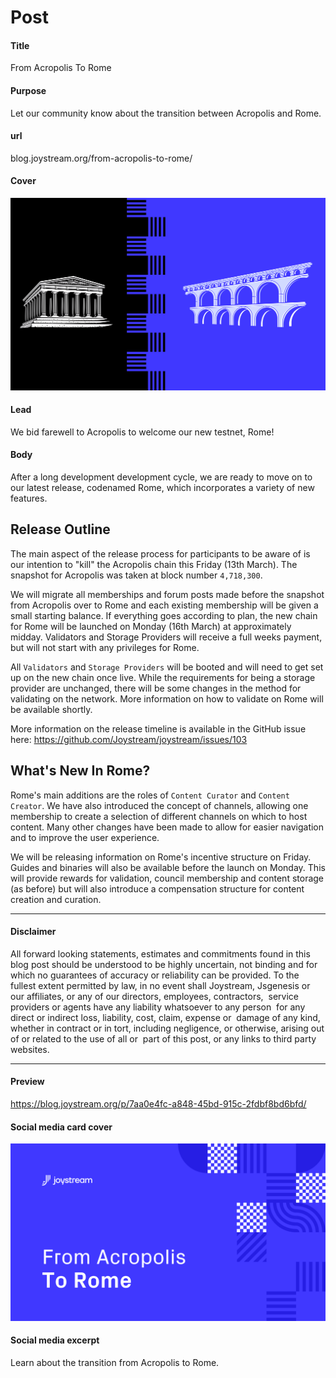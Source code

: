 # Post

#### Title

From Acropolis To Rome

#### Purpose

Let our community know about the transition between Acropolis and Rome.

#### url

blog.joystream.org/from-acropolis-to-rome/

#### Cover

<p align="center"><img src="from-acropolis-to-rome.png"></p>

#### Lead

We bid farewell to Acropolis to welcome our new testnet, Rome!

#### Body

After a long development development cycle, we are ready to move on to our latest release, codenamed Rome, which incorporates a variety of new features.

Release Outline
---------------

The main aspect of the release process for participants to be aware of is our intention to "kill" the Acropolis chain this Friday (13th March). The snapshot for Acropolis was taken at block number `4,718,300`.

We will migrate all memberships and forum posts made before the snapshot from Acropolis over to Rome and each existing membership will be given a small starting balance. If everything goes according to plan, the new chain for Rome will be launched on Monday (16th March) at approximately midday. Validators and Storage Providers will receive a full weeks payment, but will not start with any privileges for Rome.

All `Validators` and `Storage Providers` will be booted and will need to get set up on the new chain once live. While the requirements for being a storage provider are unchanged, there will be some changes in the method for validating on the network. More information on how to validate on Rome will be available shortly.

More information on the release timeline is available in the GitHub issue here:
https://github.com/Joystream/joystream/issues/103

What's New In Rome?
-------------------

Rome's main additions are the roles of `Content Curator` and `Content Creator`. We have also introduced the concept of channels, allowing one membership to create a selection of different channels on which to host content. Many other changes have been made to allow for easier navigation and to improve the user experience.

We will be releasing information on Rome's incentive structure on Friday. Guides and binaries will also be available before the launch on Monday. This will provide rewards for validation, council membership and content storage (as before) but will also introduce a compensation structure for content creation and curation.


* * * * *

#### Disclaimer

All forward looking statements, estimates and commitments found in this blog post should be understood to be highly uncertain, not binding and for which no guarantees of accuracy or reliability can be provided. To the fullest extent permitted by law, in no event shall Joystream, Jsgenesis or our affiliates, or any of our directors, employees, contractors,  service providers or agents have any liability whatsoever to any person  for any direct or indirect loss, liability, cost, claim, expense or  damage of any kind, whether in contract or in tort, including negligence, or otherwise, arising out of or related to the use of all or  part of this post, or any links to third party websites.

* * * * *

#### Preview

https://blog.joystream.org/p/7aa0e4fc-a848-45bd-915c-2fdbf8bd6bfd/

<!--- REPLACE LINK ABOVE ON PUBLICATION --->

#### Social media card cover

<p align="center"><img src="twitter-cover.png"></p>

#### Social media excerpt

Learn about the transition from Acropolis to Rome.
